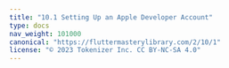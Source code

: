 ```yaml
---
title: "10.1 Setting Up an Apple Developer Account"
type: docs
nav_weight: 101000
canonical: "https://fluttermasterylibrary.com/2/10/1"
license: "© 2023 Tokenizer Inc. CC BY-NC-SA 4.0"
---
```

